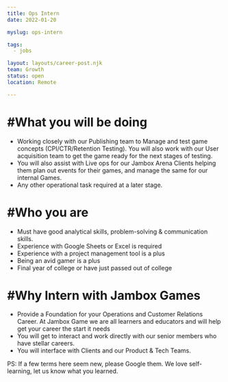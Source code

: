 ```yaml
---
title: Ops Intern
date: 2022-01-20

myslug: ops-intern

tags:
  - jobs

layout: layouts/career-post.njk
team: Growth
status: open
location: Remote

---
```


# #What you will be doing
- Working closely with our Publishing team to Manage and test game concepts (CPI/CTR/Retention Testing). You will also work with our User acquisition team to get the game ready for the next stages of testing.
- You will also assist with Live ops for our Jambox Arena Clients helping them plan out events for their games, and manage the same for our internal Games.
- Any other operational task required at a later stage.

# #Who you are
- Must have good analytical skills, problem-solving & communication skills.
- Experience with Google Sheets or Excel is required
- Experience with a project management tool is a plus
- Being an avid gamer is a plus 
- Final year of college or have just passed out of college

# #Why Intern with Jambox Games
- Provide a Foundation for your Operations and Customer Relations Career. At Jambox Game we are all learners and educators and will help get your career the start it needs
- You will get to interact and work directly with our senior members who have stellar careers.
- You will interface with Clients and our Product & Tech Teams. 

PS:
If a few terms here seem new, please Google them. We love self-learning, let us know what you learned.
